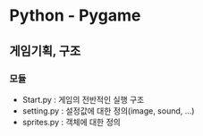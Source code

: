 # Python - Pygame
## 게임기획, 구조
### 모듈
  * Start.py : 게임의 전반적인 실행 구조
  * setting.py : 설정값에 대한 정의(image, sound, ...)
  * sprites.py : 객체에 대한 정의
